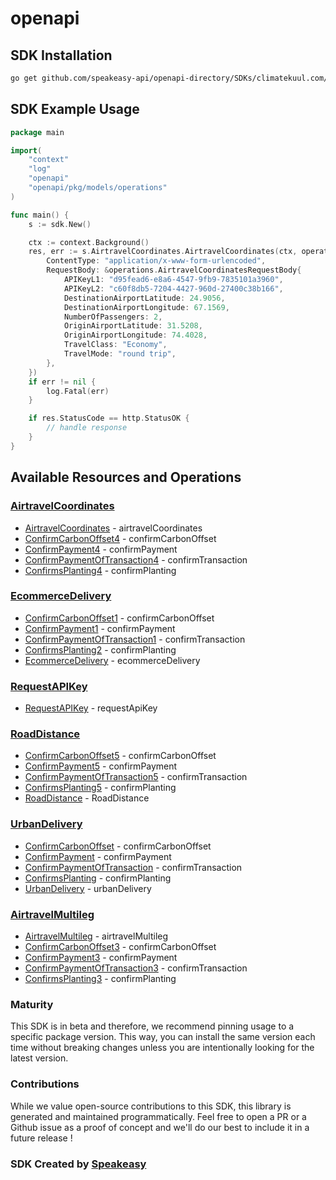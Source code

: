 # openapi

<!-- Start SDK Installation -->
## SDK Installation

```bash
go get github.com/speakeasy-api/openapi-directory/SDKs/climatekuul.com/1.0/go
```
<!-- End SDK Installation -->

## SDK Example Usage
<!-- Start SDK Example Usage -->
```go
package main

import(
	"context"
	"log"
	"openapi"
	"openapi/pkg/models/operations"
)

func main() {
    s := sdk.New()

    ctx := context.Background()
    res, err := s.AirtravelCoordinates.AirtravelCoordinates(ctx, operations.AirtravelCoordinatesRequest{
        ContentType: "application/x-www-form-urlencoded",
        RequestBody: &operations.AirtravelCoordinatesRequestBody{
            APIKeyL1: "d95fead6-e8a6-4547-9fb9-7835101a3960",
            APIKeyL2: "c60f8db5-7204-4427-960d-27400c38b166",
            DestinationAirportLatitude: 24.9056,
            DestinationAirportLongitude: 67.1569,
            NumberOfPassengers: 2,
            OriginAirportLatitude: 31.5208,
            OriginAirportLongitude: 74.4028,
            TravelClass: "Economy",
            TravelMode: "round trip",
        },
    })
    if err != nil {
        log.Fatal(err)
    }

    if res.StatusCode == http.StatusOK {
        // handle response
    }
}
```
<!-- End SDK Example Usage -->

<!-- Start SDK Available Operations -->
## Available Resources and Operations


### [AirtravelCoordinates](docs/airtravelcoordinates/README.md)

* [AirtravelCoordinates](docs/airtravelcoordinates/README.md#airtravelcoordinates) - airtravelCoordinates
* [ConfirmCarbonOffset4](docs/airtravelcoordinates/README.md#confirmcarbonoffset4) - confirmCarbonOffset
* [ConfirmPayment4](docs/airtravelcoordinates/README.md#confirmpayment4) - confirmPayment
* [ConfirmPaymentOfTransaction4](docs/airtravelcoordinates/README.md#confirmpaymentoftransaction4) - confirmTransaction
* [ConfirmsPlanting4](docs/airtravelcoordinates/README.md#confirmsplanting4) - confirmPlanting

### [EcommerceDelivery](docs/ecommercedelivery/README.md)

* [ConfirmCarbonOffset1](docs/ecommercedelivery/README.md#confirmcarbonoffset1) - confirmCarbonOffset
* [ConfirmPayment1](docs/ecommercedelivery/README.md#confirmpayment1) - confirmPayment
* [ConfirmPaymentOfTransaction1](docs/ecommercedelivery/README.md#confirmpaymentoftransaction1) - confirmTransaction
* [ConfirmsPlanting2](docs/ecommercedelivery/README.md#confirmsplanting2) - confirmPlanting
* [EcommerceDelivery](docs/ecommercedelivery/README.md#ecommercedelivery) - ecommerceDelivery

### [RequestAPIKey](docs/requestapikey/README.md)

* [RequestAPIKey](docs/requestapikey/README.md#requestapikey) - requestApiKey

### [RoadDistance](docs/roaddistance/README.md)

* [ConfirmCarbonOffset5](docs/roaddistance/README.md#confirmcarbonoffset5) - confirmCarbonOffset
* [ConfirmPayment5](docs/roaddistance/README.md#confirmpayment5) - confirmPayment
* [ConfirmPaymentOfTransaction5](docs/roaddistance/README.md#confirmpaymentoftransaction5) - confirmTransaction
* [ConfirmsPlanting5](docs/roaddistance/README.md#confirmsplanting5) - confirmPlanting
* [RoadDistance](docs/roaddistance/README.md#roaddistance) - RoadDistance

### [UrbanDelivery](docs/urbandelivery/README.md)

* [ConfirmCarbonOffset](docs/urbandelivery/README.md#confirmcarbonoffset) - confirmCarbonOffset
* [ConfirmPayment](docs/urbandelivery/README.md#confirmpayment) - confirmPayment
* [ConfirmPaymentOfTransaction](docs/urbandelivery/README.md#confirmpaymentoftransaction) - confirmTransaction
* [ConfirmsPlanting](docs/urbandelivery/README.md#confirmsplanting) - confirmPlanting
* [UrbanDelivery](docs/urbandelivery/README.md#urbandelivery) - urbanDelivery

### [AirtravelMultileg](docs/airtravelmultileg/README.md)

* [AirtravelMultileg](docs/airtravelmultileg/README.md#airtravelmultileg) - airtravelMultileg
* [ConfirmCarbonOffset3](docs/airtravelmultileg/README.md#confirmcarbonoffset3) - confirmCarbonOffset
* [ConfirmPayment3](docs/airtravelmultileg/README.md#confirmpayment3) - confirmPayment
* [ConfirmPaymentOfTransaction3](docs/airtravelmultileg/README.md#confirmpaymentoftransaction3) - confirmTransaction
* [ConfirmsPlanting3](docs/airtravelmultileg/README.md#confirmsplanting3) - confirmPlanting
<!-- End SDK Available Operations -->

### Maturity

This SDK is in beta and therefore, we recommend pinning usage to a specific package version.
This way, you can install the same version each time without breaking changes unless you are intentionally
looking for the latest version.

### Contributions

While we value open-source contributions to this SDK, this library is generated and maintained programmatically.
Feel free to open a PR or a Github issue as a proof of concept and we'll do our best to include it in a future release !

### SDK Created by [Speakeasy](https://docs.speakeasyapi.dev/docs/using-speakeasy/client-sdks)
